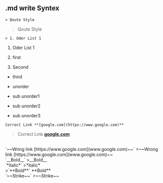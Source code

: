 ## .md write Syntex 

`> Qoute Style`
> Qoute Style



`> 1. Oder List 1`  
1. Oder List 1  
 

 1. first
 2. Second
   * third

* unorder
 * sub unorder1
  * sub unorder2
  * sub unorder3



`Correct Link **[google.com](https://www.google.com)**`
>Correct Link **[google.com](https://www.google.com)**  

<br/>
`~~Wring link [https://www.google.com](www.google.com)~~`
>~~Wrong link [https://www.google.com](www.google.com)~~  

<br/>
`__Bold__`   
>__Bold__  

<br/>
`*italic*`  
>*italic*  

<br/>
>`**Bold**`  
**Bold** 

<br/>
`~~Strike~~`  
>~~Strike~~  


